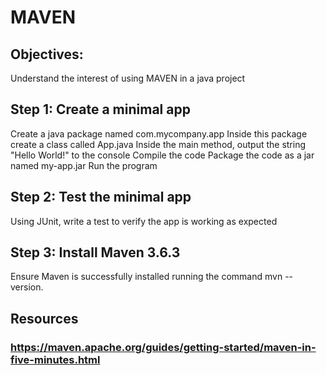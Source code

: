 # MAVEN
## Objectives:
Understand the interest of using MAVEN in a java project


## Step 1: Create a minimal app
Create a java package named com.mycompany.app
Inside this package create a class called App.java
Inside the main method, output the string "Hello World!" to the console
Compile the code
Package the code as a jar named my-app.jar
Run the program

## Step 2: Test the minimal app
Using JUnit, write a test to verify the app is working as expected

## Step 3: Install Maven 3.6.3
Ensure Maven is successfully installed running the command mvn --version.


## Resources
### https://maven.apache.org/guides/getting-started/maven-in-five-minutes.html




